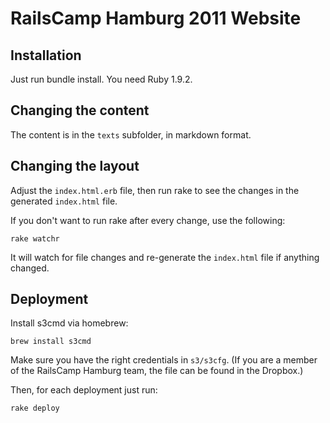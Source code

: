 # RailsCamp Hamburg 2011 Website

## Installation

Just run bundle install. You need Ruby 1.9.2.


## Changing the content

The content is in the `texts` subfolder, in markdown format.


## Changing the layout

Adjust the `index.html.erb` file, then run rake to see the changes in
the generated `index.html` file.

If you don't want to run rake after every change, use the following:

    rake watchr

It will watch for file changes and re-generate the `index.html` file if
anything changed.


## Deployment

Install s3cmd via homebrew:

    brew install s3cmd

Make sure you have the right credentials in `s3/s3cfg`.
(If you are a member of the RailsCamp Hamburg team, the file can be found in the Dropbox.)

Then, for each deployment just run:

    rake deploy
